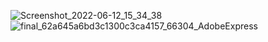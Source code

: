 ![Screenshot_2022-06-12_15_34_38](https://user-images.githubusercontent.com/44531109/173252599-8c9c17aa-0fea-4fa0-b338-29e679f1eeea.png)
![final_62a645a6bd3c1300c3ca4157_66304_AdobeExpress](https://user-images.githubusercontent.com/44531109/173253200-6b2f9006-5364-499e-8812-6d2dc32ab5cd.gif)
